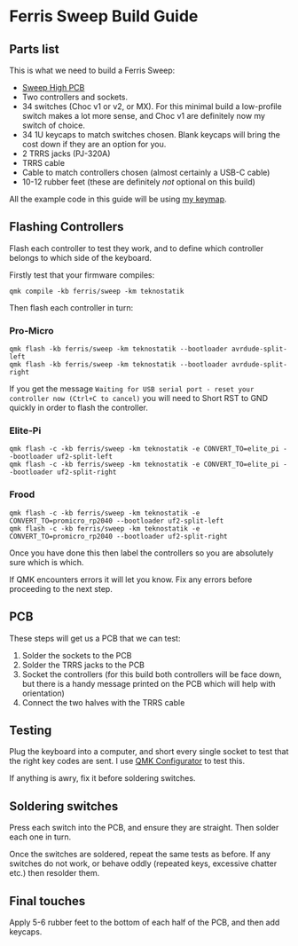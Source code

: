 # Ferris Sweep Build Guide

## Parts list

This is what we need to build a Ferris Sweep:

* [Sweep High PCB](https://github.com/davidphilipbarr/Sweep/tree/main/Sweep%20High)
* Two controllers and sockets.
* 34 switches (Choc v1 or v2, or MX). For this minimal build a low-profile switch makes a lot more sense, and Choc v1 are definitely now my switch of choice. 
* 34 1U keycaps to match switches chosen. Blank keycaps will bring the cost down if they are an option for you.
* 2 TRRS jacks (PJ-320A)
* TRRS cable
* Cable to match controllers chosen (almost certainly a USB-C cable)
* 10-12 rubber feet (these are definitely _not_ optional on this build)

All the example code in this guide will be using [my keymap](https://github.com/teknostatik/keyboards/tree/main/ferris_sweep). 

## Flashing Controllers

Flash each controller to test they work, and to define which controller belongs to which side of the keyboard. 

Firstly test that your firmware compiles:

    qmk compile -kb ferris/sweep -km teknostatik

Then flash each controller in turn:

### Pro-Micro

    qmk flash -kb ferris/sweep -km teknostatik --bootloader avrdude-split-left
    qmk flash -kb ferris/sweep -km teknostatik --bootloader avrdude-split-right

If you get the message `Waiting for USB serial port - reset your controller now (Ctrl+C to cancel)` you will need to Short RST to GND quickly in order to flash the controller. 

### Elite-Pi

    qmk flash -c -kb ferris/sweep -km teknostatik -e CONVERT_TO=elite_pi --bootloader uf2-split-left
    qmk flash -c -kb ferris/sweep -km teknostatik -e CONVERT_TO=elite_pi --bootloader uf2-split-right

### Frood

    qmk flash -c -kb ferris/sweep -km teknostatik -e CONVERT_TO=promicro_rp2040 --bootloader uf2-split-left
    qmk flash -c -kb ferris/sweep -km teknostatik -e CONVERT_TO=promicro_rp2040 --bootloader uf2-split-right

Once you have done this then label the controllers so you are absolutely sure which is which.

If QMK encounters errors it will let you know. Fix any errors before proceeding to the next step.

## PCB

These steps will get us a PCB that we can test:

1. Solder the sockets to the PCB
2. Solder the TRRS jacks to the PCB
3. Socket the controllers (for this build both controllers will be face down, but there is a handy message printed on the PCB which will help with orientation)
4. Connect the two halves with the TRRS cable

## Testing

Plug the keyboard into a computer, and short every single socket to test that the right key codes are sent. I use [QMK Configurator](https://config.qmk.fm/#/test) to test this.

If anything is awry, fix it before soldering switches.

## Soldering switches

Press each switch into the PCB, and ensure they are straight. Then solder each one in turn. 

Once the switches are soldered, repeat the same tests as before. If any switches do not work, or behave oddly (repeated keys, excessive chatter etc.) then resolder them.

## Final touches

Apply 5-6 rubber feet to the bottom of each half of the PCB, and then add keycaps. 

